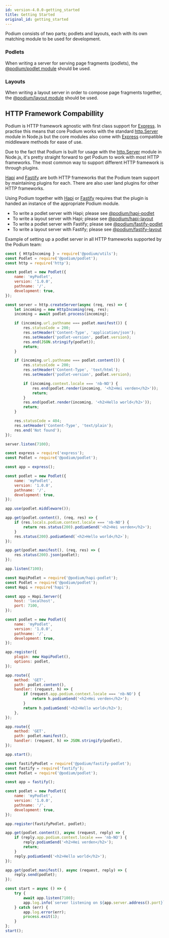 ```yaml
---
id: version-4.0.0-getting_started
title: Getting Started
original_id: getting_started
---
```


Podium consists of two parts; podlets and layouts, each with its own matching module to be used for development.

### Podlets

When writing a server for serving page fragments (podlets), the [@podium/podlet module](api/podlet.md) should be used.

### Layouts

When writing a layout server in order to compose page fragments together, the [@podium/layout module](api/layout.md) should be used.

## HTTP Framework Compabillity

Podium is HTTP framework agnostic with first class support for [Express]. In
practise this means that core Podium works with the standard [http.Server]
module in Node.js but the core modules also come with [Express] compatible
middleware methods for ease of use.

Due to the fact that Podium is built for usage with the [http.Server] module in
Node.js, it's pretty straight forward to get Podium to work with most HTTP frameworks. The most
common way to support different HTTP framework is through plugins.

[Hapi] and [Fastify] are both HTTP frameworks that the Podium team support by
maintaining plugins for each. There are also user land plugins
for other HTTP frameworks.

Using Podium together with [Hapi] or [Fastify] requires that the
plugin is handed an instance of the appropriate Podium module.

-   To write a podlet server with Hapi; please see [@podium/hapi-podlet]
-   To write a layout server with Hapi; please see [@podium/hapi-layout]
-   To write a podlet server with Fastify; please see [@podium/fastify-podlet]
-   To write a layout server with Fastify; please see [@podium/fastify-layout]

Example of setting up a podlet server in all HTTP frameworks supported by the Podium team:

<!--DOCUSAURUS_CODE_TABS-->
<!--HTTP-->

```js
const { HttpIncoming } = require('@podium/utils');
const Podlet = require('@podium/podlet');
const http = require('http');

const podlet = new Podlet({
    name: 'myPodlet',
    version: '1.0.0',
    pathname: '/',
    development: true,
});

const server = http.createServer(async (req, res) => {
    let incoming = new HttpIncoming(req, res);
    incoming = await podlet.process(incoming);

    if (incoming.url.pathname === podlet.manifest()) {
        res.statusCode = 200;
        res.setHeader('Content-Type', 'application/json');
        res.setHeader('podlet-version', podlet.version);
        res.end(JSON.stringify(podlet));
        return;
    }

    if (incoming.url.pathname === podlet.content()) {
        res.statusCode = 200;
        res.setHeader('Content-Type', 'text/html');
        res.setHeader('podlet-version', podlet.version);

        if (incoming.context.locale === 'nb-NO') {
            res.end(podlet.render(incoming, '<h2>Hei verden</h2>'));
            return;
        }
        res.end(podlet.render(incoming, '<h2>Hello world</h2>'));
        return;
    }

    res.statusCode = 404;
    res.setHeader('Content-Type', 'text/plain');
    res.end('Not found');
});

server.listen(7100);
```

<!--Express-->

```js
const express = require('express');
const Podlet = require('@podium/podlet');

const app = express();

const podlet = new Podlet({
    name: 'myPodlet',
    version: '1.0.0',
    pathname: '/',
    development: true,
});

app.use(podlet.middleware());

app.get(podlet.content(), (req, res) => {
    if (res.locals.podium.context.locale === 'nb-NO') {
        return res.status(200).podiumSend('<h2>Hei verden</h2>');
    }
    res.status(200).podiumSend(`<h2>Hello world</h2>`);
});

app.get(podlet.manifest(), (req, res) => {
    res.status(200).json(podlet);
});

app.listen(7100);
```

<!--Hapi-->

```js
const HapiPodlet = require('@podium/hapi-podlet');
const Podlet = require('@podium/podlet');
const Hapi = require('hapi');

const app = Hapi.Server({
    host: 'localhost',
    port: 7100,
});

const podlet = new Podlet({
    name: 'myPodlet',
    version: '1.0.0',
    pathname: '/',
    development: true,
});

app.register({
    plugin: new HapiPodlet(),
    options: podlet,
});

app.route({
    method: 'GET',
    path: podlet.content(),
    handler: (request, h) => {
        if (request.app.podium.context.locale === 'nb-NO') {
            return h.podiumSend('<h2>Hei verden</h2>');
        }
        return h.podiumSend('<h2>Hello world</h2>');
    },
});

app.route({
    method: 'GET',
    path: podlet.manifest(),
    handler: (request, h) => JSON.stringify(podlet),
});

app.start();
```

<!--Fastify-->

```js
const fastifyPodlet = require('@podium/fastify-podlet');
const fastify = require('fastify');
const Podlet = require('@podium/podlet');

const app = fastify();

const podlet = new Podlet({
    name: 'myPodlet',
    version: '1.0.0',
    pathname: '/',
    development: true,
});

app.register(fastifyPodlet, podlet);

app.get(podlet.content(), async (request, reply) => {
    if (reply.app.podium.context.locale === 'nb-NO') {
        reply.podiumSend('<h2>Hei verden</h2>');
        return;
    }
    reply.podiumSend('<h2>Hello world</h2>');
});

app.get(podlet.manifest(), async (request, reply) => {
    reply.send(podlet);
});

const start = async () => {
    try {
        await app.listen(7100);
        app.log.info(`server listening on ${app.server.address().port}`);
    } catch (err) {
        app.log.error(err);
        process.exit(1);
    }
};
start();
```

<!--END_DOCUSAURUS_CODE_TABS-->

[@podium/fastify-podlet]: https://github.com/podium-lib/fastify-podlet
[@podium/fastify-layout]: https://github.com/podium-lib/fastify-layout
[@podium/hapi-podlet]: https://github.com/podium-lib/hapi-podlet
[@podium/hapi-layout]: https://github.com/podium-lib/hapi-layout
[http.server]: https://nodejs.org/dist/latest-v12.x/docs/api/http.html#http_class_http_server
[express]: https://expressjs.com/
[fastify]: https://www.fastify.io/
[hapi]: https://hapijs.com/
